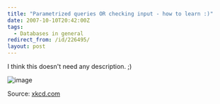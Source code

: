 ```yaml
---
title: "Parametrized queries OR checking input - how to learn :)"
date: 2007-10-10T20:42:00Z
tags:
  - Databases in general
redirect_from: /id/226495/
layout: post
---
```

I think this doesn't need any description. ;)

![image](http://imgs.xkcd.com/comics/exploits_of_a_mom.png)

Source: [xkcd.com][1]

[1]: http://xkcd.com/